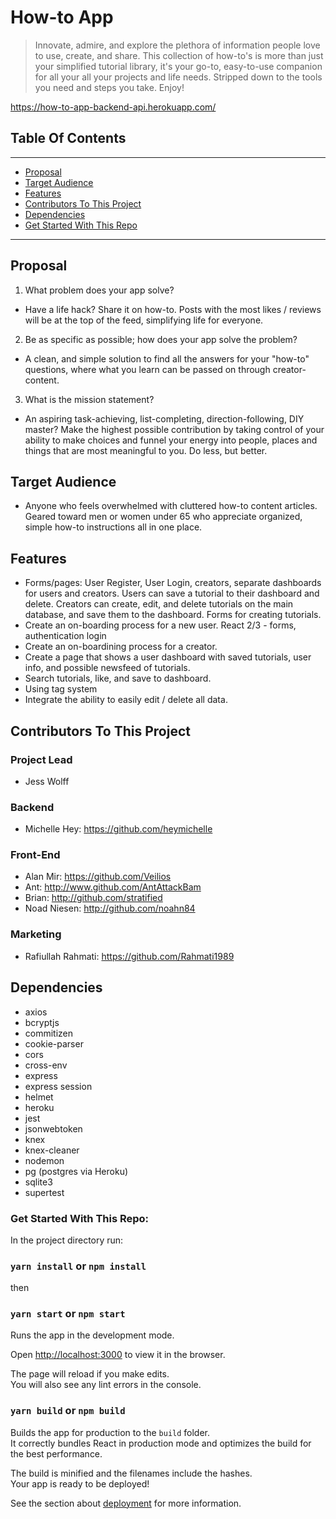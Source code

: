 # How-to App

> Innovate, admire, and explore the plethora of information people love to use, create, and share. This collection of how-to's is more than just your simplified tutorial library, it's your go-to, easy-to-use companion for all your all your projects and life needs. Stripped down to the tools you need and steps you take. Enjoy! 

https://how-to-app-backend-api.herokuapp.com/

## Table Of Contents

---

- [Proposal](#proposal)
- [Target Audience](#target-audience)
- [Features](#features)
- [Contributors To This Project](#contributors-to-this-project)
- [Dependencies](#Dependencies)
- [Get Started With This Repo](#get-started-with-this-repo)

---

## Proposal

1. What problem does your app solve?

- Have a life hack? Share it on how-to. Posts with the most likes / reviews will be at the top of the feed, simplifying life for everyone.

2. Be as specific as possible; how does your app solve the problem?

- A clean, and simple solution to find all the answers for your "how-to" questions, where what you learn can be passed on through creator-content.

3. What is the mission statement?

- An aspiring task-achieving, list-completing, direction-following, DIY master? Make the highest possible contribution by taking control of your ability to make choices and funnel your energy into people, places and things that are most meaningful to you. Do less, but better.

## Target Audience

- Anyone who feels overwhelmed with cluttered how-to content articles. Geared toward men or women under 65 who appreciate organized, simple how-to instructions all in one place.

## Features

- Forms/pages: User Register, User Login, creators, separate dashboards for users and creators. Users can save a tutorial to their dashboard and delete. Creators can create, edit, and delete tutorials on the main database, and save them to the dashboard. Forms for creating tutorials. 
- Create an on-boarding process for a new user. React 2/3 - forms, authentication login
- Create an on-boardining process for a creator.
- Create a page that shows a user dashboard with saved tutorials, user info, and possible newsfeed of tutorials.
- Search tutorials, like, and save to dashboard. 
- Using tag system 
- Integrate the ability to easily edit / delete all data.

## Contributors To This Project

### Project Lead

- Jess Wolff

### Backend

- Michelle Hey: https://github.com/heymichelle


### Front-End

- Alan Mir: https://github.com/Veilios
- Ant: http://www.github.com/AntAttackBam
- Brian: http://github.com/stratified
- Noad Niesen: http://github.com/noahn84

### Marketing

- Rafiullah Rahmati: https://github.com/Rahmati1989

## Dependencies

- axios
- bcryptjs
- commitizen
- cookie-parser
- cors
- cross-env
- express
- express session
- helmet
- heroku
- jest 
- jsonwebtoken
- knex
- knex-cleaner
- nodemon
- pg (postgres via Heroku)
- sqlite3
- supertest


### Get Started With This Repo:

In the project directory run:

### `yarn install` or `npm install`

then

### `yarn start` or `npm start`

Runs the app in the development mode.<br />

Open [http://localhost:3000](http://localhost:3000) to view it in the browser.

The page will reload if you make edits.<br />
You will also see any lint errors in the console.

### `yarn build` or `npm build`

Builds the app for production to the `build` folder.<br />
It correctly bundles React in production mode and optimizes the build for the best performance.

The build is minified and the filenames include the hashes.<br />
Your app is ready to be deployed!

See the section about [deployment](https://facebook.github.io/create-react-app/docs/deployment) for more information.
